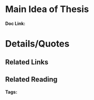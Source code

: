 # Main Idea of Thesis


#### Doc Link: 

# Details/Quotes


## Related Links

## Related Reading



#### Tags: